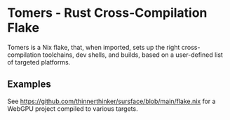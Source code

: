 # Tomers - Rust Cross-Compilation Flake

Tomers is a Nix flake, that, when imported, sets up the right cross-compilation toolchains, dev shells, and builds, based on a user-defined list of targeted platforms.

## Examples
See https://github.com/thinnerthinker/sursface/blob/main/flake.nix for a WebGPU project compiled to various targets.
